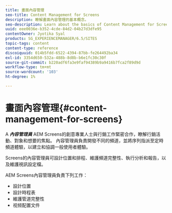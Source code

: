 ```yaml
---
title: 畫面內容管理
seo-title: Content Management for Screens
description: 瞭解畫面內容管理的基本概念。
seo-description: Learn about the basics of Content Management for Screens.
uuid: eee0036e-b352-4cde-84d2-04b27d3dfe95
contentOwner: Jyotika Syal
products: SG_EXPERIENCEMANAGER/6.5/SITES
topic-tags: content
content-type: reference
discoiquuid: 014b5fdd-6522-4394-87bb-fe264492ba34
exl-id: 3354d650-532a-488b-8d8b-b6e1fc30c30f
source-git-commit: b220adf6fa3e9faf94389b9a9416b7fca2f89d9d
workflow-type: tm+mt
source-wordcount: '103'
ht-degree: 1%

---
```


# 畫面內容管理{#content-management-for-screens}

A ***內容管理員*** AEM Screens的創意專業人士與行銷工作緊密合作，瞭解行銷活動、對象和想要的焦點。 內容管理員負責開發不同的頻道，並將序列指派至定時頻道體驗，以建立和協調一般使用者體驗。

Screens的內容管理員可設計位置和排程、維護頻道完整性、執行分析和報告，以及維護視訊設定檔。

AEM Screens內容管理員負責下列工作：

* 設計位置
* 設計時程表
* 維護管道完整性
* 视频配置文件

